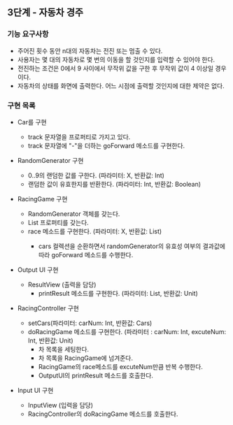 ## 3단계 - 자동차 경주

### 기능 요구사항
- 주어진 횟수 동안 n대의 자동차는 전진 또는 멈출 수 있다.
- 사용자는 몇 대의 자동차로 몇 번의 이동을 할 것인지를 입력할 수 있어야 한다.
- 전진하는 조건은 0에서 9 사이에서 무작위 값을 구한 후 무작위 값이 4 이상일 경우이다.
- 자동차의 상태를 화면에 출력한다. 어느 시점에 출력할 것인지에 대한 제약은 없다.


### 구현 목록
- Car를 구현
	- track 문자열을 프로퍼티로 가지고 있다.
	- track 문자열에 "-"을 더하는 goForward 메소드를 구현한다.

- RandomGenerator 구현
	- 0..9의 랜덤한 값를 구한다. (파라미터: X, 반환값: Int)
	- 랜덤한 값이 유효한지를 반환한다. (파라미터: Int, 반환값: Boolean)

- RacingGame 구현
	- RandomGenerator 객체를 갖는다.
	- List<Car> 프로퍼티를 갖는다.
	- race 메소드를 구현한다. (파라미터: X, 반환값: List<Car>)
		- cars 컬렉션을 순환하면서 randomGenerator의 유효성 여부의 결과값에 따라 goForward 메소드를 수행한다.

- Output UI 구현 
	- ResultView (출력을 담당)
		- printResult 메소드를 구현한다. (파라미터: List<Car>, 반환값: Unit)

- RacingController 구현
	- setCars(파라미터: carNum: Int, 반환값: Cars)
	- doRacingGame 메소드를 구현한다. (파라미터 : carNum: Int, excuteNum: Int, 반환값: Unit)
		- 차 목록을 세팅한다.
		- 차 목록을 RacingGame에 넘겨준다.
		- RacingGame의 race메소드를 excuteNum만큼 반복 수행한다.
		- OutputUI의 printResult 메소드를 호출한다.

- Input UI 구현
	- InputView (입력을 담당)
	- RacingController의 doRacingGame 메소드를 호출한다.
